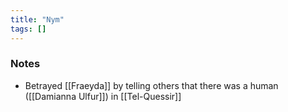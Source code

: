 ```yaml
---
title: "Nym"
tags: []
---
```


### Notes
-  Betrayed [[Fraeyda]] by telling others that there was a human ([[Damianna Ulfur]]) in [[Tel-Quessir]]